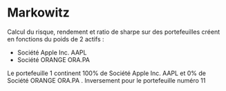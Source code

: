 # Markowitz
Calcul du risque, rendement et ratio de sharpe sur des portefeuilles créent en fonctions du poids de 2 actifs :
- Société Apple Inc. AAPL
- Société ORANGE ORA.PA

Le portefeuille 1 continent 100% de Société Apple Inc. AAPL et 0% de Société ORANGE ORA.PA .
Inversement pour le portefeuille numéro 11

